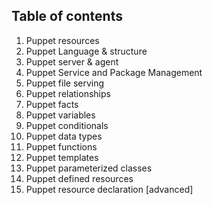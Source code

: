## Table of contents

1. Puppet resources
2. Puppet Language & structure
3. Puppet server & agent
4. Puppet Service and Package Management 
5. Puppet file serving
6. Puppet relationships
7. Puppet facts
8. Puppet variables
9. Puppet conditionals
10. Puppet data types
11. Puppet functions
12. Puppet templates
13. Puppet parameterized classes
14. Puppet defined resources
15.  Puppet  resource declaration [advanced]